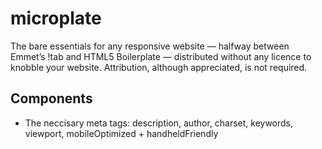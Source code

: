 microplate
==========

The bare essentials for any responsive website — halfway between Emmet’s !tab and HTML5 Boilerplate — distributed without any licence to knobble your website. Attribution, although appreciated, is not required.

## Components
- The neccisary meta tags: description, author, charset, keywords, viewport, mobileOptimized + handheldFriendly

